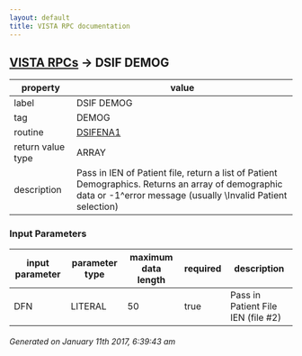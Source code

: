 ```yaml
---
layout: default
title: VISTA RPC documentation
---
```




## [VISTA RPCs](TableOfContent.md) &#8594; DSIF DEMOG 

 property | value 
--- | --- 
 label | DSIF DEMOG
 tag | DEMOG
 routine | [DSIFENA1](http://code.osehra.org/dox/Routine_DSIFENA1_source.html)
 return value type | ARRAY
 description | Pass in IEN of Patient file, return a list of Patient Demographics. Returns an array of demographic data or -1^error message (usually \Invalid Patient selection\)

### Input Parameters

| input parameter | parameter type | maximum data length | required | description | 
| --- | --- | --- | --- | --- | 
| DFN | LITERAL | 50 | true | Pass in Patient File IEN (file #2)  | 




 ###### Generated on January 11th 2017, 6:39:43 am